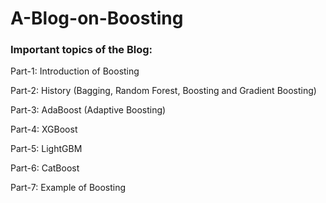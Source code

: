 # A-Blog-on-Boosting

### Important topics of the Blog:

Part-1: Introduction of Boosting

Part-2: History (Bagging, Random Forest, Boosting and Gradient Boosting)

Part-3: AdaBoost (Adaptive Boosting)

Part-4: XGBoost

Part-5: LightGBM

Part-6: CatBoost

Part-7: Example of Boosting
